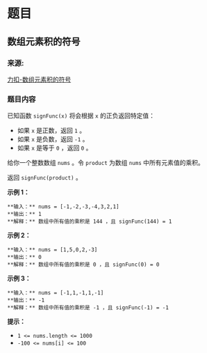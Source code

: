 # 题目

## 数组元素积的符号

### 来源:

[力扣-数组元素积的符号](https://leetcode.cn/problems/sign-of-the-product-of-an-array/description/)

### 题目内容

已知函数 `signFunc(x)` 将会根据 `x` 的正负返回特定值：

  * 如果 `x` 是正数，返回 `1` 。
  * 如果 `x` 是负数，返回 `-1` 。
  * 如果 `x` 是等于 `0` ，返回 `0` 。

给你一个整数数组 `nums` 。令 `product` 为数组 `nums` 中所有元素值的乘积。

返回 `signFunc(product)` 。

**示例 1：**

    
    
    **输入：** nums = [-1,-2,-3,-4,3,2,1]
    **输出：** 1
    **解释：** 数组中所有值的乘积是 144 ，且 signFunc(144) = 1
    

**示例 2：**

    
    
    **输入：** nums = [1,5,0,2,-3]
    **输出：** 0
    **解释：** 数组中所有值的乘积是 0 ，且 signFunc(0) = 0
    

**示例 3：**

    
    
    **输入：** nums = [-1,1,-1,1,-1]
    **输出：** -1
    **解释：** 数组中所有值的乘积是 -1 ，且 signFunc(-1) = -1
    

**提示：**

  * `1 <= nums.length <= 1000`
  * `-100 <= nums[i] <= 100`

